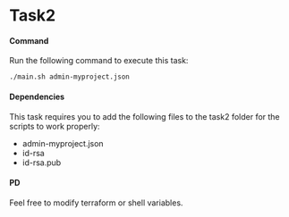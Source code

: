# Task2

#### Command

Run the following command to execute this task:

```
./main.sh admin-myproject.json
```

#### Dependencies

This task requires you to add the following files to the task2 folder for the scripts to work properly:

 - admin-myproject.json
 - id-rsa
 - id-rsa.pub
 
 #### PD
 
 Feel free to modify terraform or shell variables.